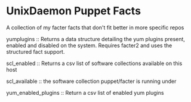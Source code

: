 UnixDaemon Puppet Facts
=======================

A collection of my facter facts that don't fit better in more specific repos

yumplugins :: Returns a data structure detailing the yum plugins present, enabled and disabled on the system. Requires facter2 and uses the structured fact support.

scl_enabled :: Returns a csv list of software collections available on this host

scl_available :: the software collection puppet/facter is running under

yum_enabled_plugins :: Return a csv list of enabled yum plugins 


